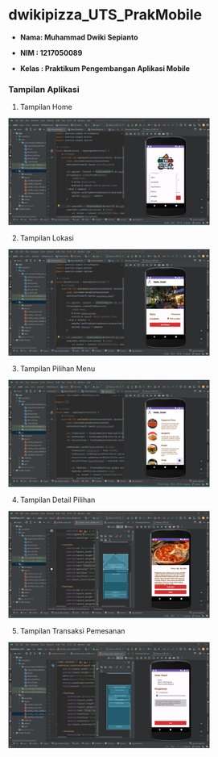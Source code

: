 # dwikipizza_UTS_PrakMobile

- **Nama: Muhammad Dwiki Sepianto**


- **NIM : 1217050089**

- **Kelas : Praktikum Pengembangan Aplikasi Mobile**
### Tampilan Aplikasi

1. Tampilan Home
<img src="asset/01.png" width="400">



2. Tampilan Lokasi
<img src="asset/02.png" width="400">


3. Tampilan Pilihan Menu
<img src="asset/03.see menus.png" width="400">

4. Tampilan Detail Pilihan
<img src="asset/04.details.png" width="400">

5. Tampilan Transaksi Pemesanan
<img src="asset/05.pesan.png" width="400">



